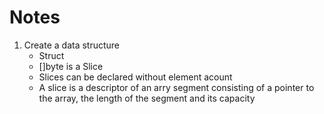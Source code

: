 # Notes
1. Create a data structure
    - Struct
    - []byte is a Slice
    - Slices can be declared without element acount
    - A slice is a descriptor of an arry segment consisting of a pointer to the array, the length of the segment and its capacity